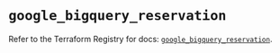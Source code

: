 # `google_bigquery_reservation`

Refer to the Terraform Registry for docs: [`google_bigquery_reservation`](https://registry.terraform.io/providers/hashicorp/google-beta/6.18.0/docs/resources/google_bigquery_reservation).
